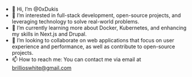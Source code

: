 - 👋 Hi, I’m @0xDukis
- 👀 I’m interested in full-stack development, open-source projects, and leveraging technology to solve real-world problems.
- 🌱 I’m currently learning more about Docker, Kubernetes, and enhancing my skills in Next.js and Drupal.
- 💞️ I’m looking to collaborate on web applications that focus on user experience and performance, as well as contribute to open-source projects.
- 📫 How to reach me: You can contact me via email at brillioswhite@gmail.com
<!---
0xDukis/0xDukis is a ✨ special ✨ repository because its `README.md` (this file) appears on your GitHub profile.
You can click the Preview link to take a look at your changes.
--->
